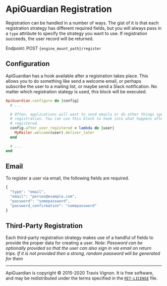 # ApiGuardian Registration

Registration can be handled in a number of ways. The gist of it is that each
registration strategy has different required fields, but you will always pass in
a `type` attribute to specify the strategy you want to use. If registration
succeeds, the user record will be returned.

Endpoint: POST `{engine_mount_path}/register`

## Configuration

ApiGuardian has a hook available after a registration takes place. This allows you to do something like send a welcome email, or perhaps subscribe the user to a mailing list, or maybe send a Slack notification. No matter which registration stategy is used, this block will be executed.

```rb
ApiGuardian.configure do |config|
  # ...

  # Often, applications will want to send emails or do other things specific to
  # registration. You can use this block to hook into what happens after a user is
  # registered.
  config.after_user_registered = lambda do |user|
    MyMailer.welcome(user).deliver_later
  end

  # ...
end
```

## Email

To register a user via email, the following fields are required.

```js
{
  "type": "email",
  "email": "person@example.com",
  "password": "somepassword",
  "password_confirmation": "somepassword"
}
```

## Third-Party Registration

Each third-party registration strategy makes use of a handful of fields to provide
the proper data for creating a user. *Note: Password can be optionally provided so
that the user can also sign in via email on return trips. If it is not provided
then a strong, random password will be generated for them*

---

ApiGuardian is copyright © 2015-2020 Travis Vignon. It is free software, and may be
redistributed under the terms specified in the [`MIT-LICENSE`](https://github.com/lookitsatravis/api_guardian/blob/master/MIT-LICENSE) file.
